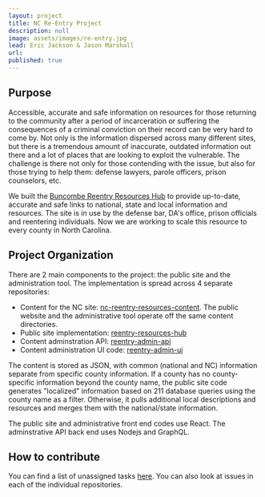 ```yaml
---
layout: project
title: NC Re-Entry Project
description: null
image: assets/images/re-entry.jpg
lead: Eric Jackson & Jason Marshall
url: 
published: true
---
```

## Purpose

Accessible, accurate and safe information on resources for those returning to the community after a period of incarceration or suffering the consequences of a criminal conviction on their record can be very hard to come by. Not only is the information dispersed across many different sites, but there is a tremendous amount of inaccurate, outdated information out there and a lot of places that are looking to exploit the vulnerable. The challenge is there not only for those contending with the issue, but also for those trying to help them: defense lawyers, parole officers, prison counselors, etc.

We built the [Buncombe Reentry Resources Hub](http://www.buncombereentryhub.org/) to provide up-to-date, accurate and safe links to national, state and local information and resources. The site is in use by the defense bar, DA's office, prison officials and reentering individuals. Now we are working to scale this resource to every county in North Carolina.

## Project Organization

There are 2 main components to the project: the public site and the administration tool. The implementation is spread across 4 separate repositories:

* Content for the NC site: [nc-reentry-resources-content](https://github.com/CodeForNC/nc-reentry-resources-content). The public website and the administrative tool operate off the same content directories.
* Public site implementation: [reentry-resources-hub](https://github.com/CodeForNC/reentry-resources-hub)
* Content adminstration API: [reentry-admin-api](https://github.com/CodeForNC/reentry-admin-api)
* Content administration UI code: [reentry-admin-ui](https://github.com/CodeForNC/reentry-admin-ui)

The content is stored as JSON, with common (national and NC) information separate from specific county information. If a county has no county-specific information beyond the county name, the public site code generates "localized" information based on 211 database queries using the county name as a filter. Otherwise, it pulls additional local descriptions and resources and merges them with the national/state information.

The public site and administrative front end codes use React. The adminstrative API back end uses Nodejs and GraphQL.

## How to contribute

You can find a list of unassigned tasks [here](https://github.com/issues?utf8=%E2%9C%93&q=is%3Aopen+is%3Aissue+org%3ACodeforNC+no%3Aassignee+). You can also look at issues in each of the individual repositories.

